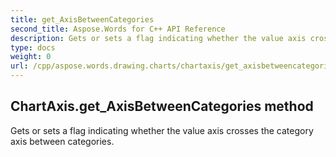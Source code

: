 ```yaml
---
title: get_AxisBetweenCategories
second_title: Aspose.Words for C++ API Reference
description: Gets or sets a flag indicating whether the value axis crosses the category axis between categories. 
type: docs
weight: 0
url: /cpp/aspose.words.drawing.charts/chartaxis/get_axisbetweencategories/
---
```

## ChartAxis.get_AxisBetweenCategories method


Gets or sets a flag indicating whether the value axis crosses the category axis between categories. 

